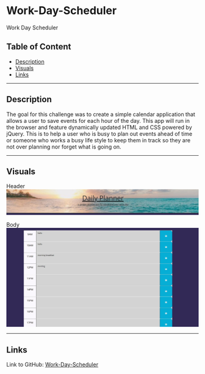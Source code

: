 # Work-Day-Scheduler
Work Day Scheduler


## Table of Content
- [Description](#description)
- [Visuals](#visuals)
- [Links](#links)

***
## Description
The goal for this challenge was to create a simple calendar application that allows a user to save events for each hour of the day. This app will run in the browser and feature dynamically updated HTML and CSS powered by jQuery. This is to help a user who is busy to plan out events ahead of time or someone who works a busy life style to keep them in track so they are not over planning nor forget what is going on. 
***

## Visuals
Header
![Header](./assets/images/daily_planner3.jpg)

Body
![Body](./assets/images/daily_planner2.jpg)
***

## Links

Link to GitHub: [Work-Day-Scheduler](https://github.com/KMPhillips20/Work-Day-Scheduler)



